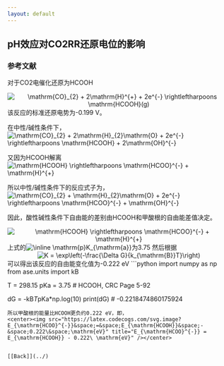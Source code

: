 ```yaml
---
layout: default
---
```


## pH效应对CO2RR还原电位的影响

### 参考文献
对于CO2电催化还原为HCOOH<center><img src="https://latex.codecogs.com/svg.image?\mathrm{CO}_{2}&space;&plus;&space;2\mathrm{H}^{&plus;}&space;&plus;&space;2e^{-}&space;\rightleftharpoons&space;\mathrm{HCOOH}(g)" title="\mathrm{CO}_{2} + 2\mathrm{H}^{+} + 2e^{-} \rightleftharpoons \mathrm{HCOOH}(g)" /></center>
该反应的标准还原电势为-0.199 V。

在中性/碱性条件下，<img src="https://latex.codecogs.com/svg.image?\mathrm{CO}_{2}&space;&plus;&space;2\mathrm{H}_{2}\mathrm{O}&space;&plus;&space;2e^{-}&space;\rightleftharpoons&space;\mathrm{HCOOH}&space;&plus;&space;2\mathrm{OH}^{-}" title="\mathrm{CO}_{2} + 2\mathrm{H}_{2}\mathrm{O} + 2e^{-} \rightleftharpoons \mathrm{HCOOH} + 2\mathrm{OH}^{-}" />

又因为HCOOH解离
<img src="https://latex.codecogs.com/svg.image?\mathrm{HCOOH}&space;\rightleftharpoons&space;\mathrm{HCOO}^{-}&space;&plus;&space;\mathrm{H}^{&plus;}" title="\mathrm{HCOOH} \rightleftharpoons \mathrm{HCOO}^{-} + \mathrm{H}^{+}" />

所以中性/碱性条件下的反应式子为，<img src="https://latex.codecogs.com/svg.image?\mathrm{CO}_{2}&space;&plus;&space;\mathrm{H}_{2}\mathrm{O}&space;&plus;&space;2e^{-}&space;\rightleftharpoons&space;\mathrm{HCOO}^{-}&space;&plus;&space;\mathrm{OH}^{-}" title="\mathrm{CO}_{2} + \mathrm{H}_{2}\mathrm{O} + 2e^{-} \rightleftharpoons \mathrm{HCOO}^{-} + \mathrm{OH}^{-}" />

因此，酸性碱性条件下自由能的差别由HCOOH和甲酸根的自由能差值决定。
<center><img src="https://latex.codecogs.com/svg.image?\mathrm{HCOOH}&space;\rightleftharpoons&space;\mathrm{HCOO}^{-}&space;&plus;&space;\mathrm{H}^{&plus;}" title="\mathrm{HCOOH} \rightleftharpoons \mathrm{HCOO}^{-} + \mathrm{H}^{+}" /></center>
上式的<img src="https://latex.codecogs.com/svg.image?\inline&space;\mathrm{p}K_{\mathrm{a}}" title="\inline \mathrm{p}K_{\mathrm{a}}" />为3.75
然后根据
<center><img src="https://latex.codecogs.com/svg.image?K&space;=&space;\exp\left(-\frac{\Delta&space;G}{k_{\mathrm{B}}T}\right)" title="K = \exp\left(-\frac{\Delta G}{k_{\mathrm{B}}T}\right)" /></center>
可以得出该反应的自由能变化值为-0.222 eV
```python
import numpy as np
from ase.units import kB

T = 298.15
pKa = 3.75 # HCOOH, CRC Page 5-92

dG = -kB*T*pKa*np.log(10)
print(dG) # -0.2218474860175924
```
所以甲酸根的能量比HCOOH更负约0.222 eV，即，
<center><img src="https://latex.codecogs.com/svg.image?E_{\mathrm{HCOO}^{-}}&space;=&space;E_{\mathrm{HCOOH}}&space;-&space;0.222\&space;\mathrm{eV}" title="E_{\mathrm{HCOO}^{-}} = E_{\mathrm{HCOOH}} - 0.222\ \mathrm{eV}" /></center>


[[Back]](../)
